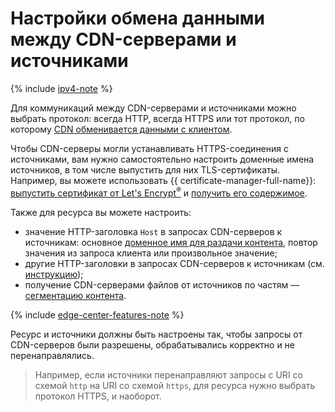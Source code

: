 # Настройки обмена данными между CDN-серверами и источниками

{% include [ipv4-note](../../_includes/cdn/ipv4-note.md) %}

Для коммуникаций между CDN-серверами и источниками можно выбрать протокол: всегда HTTP, всегда HTTPS или тот протокол, по которому [CDN обменивается данными с клиентом](clients-to-servers.md).

Чтобы CDN-серверы могли устанавливать HTTPS-соединения с источниками, вам нужно самостоятельно настроить доменные имена источников, в том числе выпустить для них TLS-сертификаты. Например, вы можете использовать {{ certificate-manager-full-name}}: [выпустить сертификат от Let's Encrypt<sup>®</sup>](../../certificate-manager/operations/managed/cert-create.md) и [получить его содержимое](../../certificate-manager/operations/managed/cert-get-content.md).

Также для ресурса вы можете настроить:

* значение HTTP-заголовка `Host` в запросах CDN-серверов к источникам: основное [доменное имя для раздачи контента](resource.md#hostnames), повтор значения из запроса клиента или произвольное значение;
* другие HTTP-заголовки в запросах CDN-серверов к источникам (см. [инструкцию](../operations/resources/configure-headers.md));
* получение CDN-серверами файлов от источников по частям — [сегментацию контента](slicing.md).

{% include [edge-center-features-note](../../_includes/cdn/edge-center-features-note.md) %}

Ресурс и источники должны быть настроены так, чтобы запросы от CDN-серверов были разрешены, обрабатывались корректно и не перенаправлялись.

> Например, если источники перенаправляют запросы с URI со схемой `http` на URI со схемой `https`, для ресурса нужно выбрать протокол HTTPS, и наоборот.
